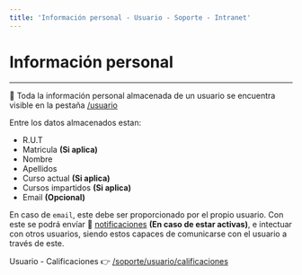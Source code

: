 ```yaml
---
title: 'Información personal - Usuario - Soporte - Intranet'
---
```

# Información personal
* * *

🔗 Toda la información personal almacenada de un usuario se encuentra visible
en la pestaña [/usuario](/usuario)

Entre los datos almacenados estan:

- R.U.T
- Matricula **(Si aplica)**
- Nombre
- Apellidos
- Curso actual **(Si aplica)**
- Cursos impartidos **(Si aplica)**
- Email **(Opcional)**

En caso de `email`, este debe ser proporcionado por el propio usuario. Con este se podrá
envíar 🔔 [notificaciones]('/usuario/notificaciones') **(En caso de estar activas)**, e intectuar
con otros usuarios, siendo estos capaces de comunicarse con el usuario a través de este.

Usuario - Calificaciones 👉 [/soporte/usuario/calificaciones](/soporte/usuario/calificaciones)
